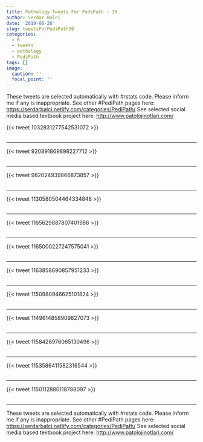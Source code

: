 ```yaml
---
title: Pathology Tweets For PediPath - 39
author: Serdar Balci
date: '2019-08-26'
slug: tweetsForPediPath39
categories:
  - R
  - tweets
  - pathology
  - PediPath
tags: []
image:
  caption: ''
  focal_point: ''
---
```



These tweets are selected automatically with #rstats code. Please inform me if any is inappropriate.
See other #PediPath pages here: https://serdarbalci.netlify.com/categories/PediPath/ 
See selected social media based textbook project here: http://www.patolojinotlari.com/

{{< tweet 1032831277542531072 >}}
<br>
<br>
<hr>
{{< tweet 920891869898227712 >}}
<br>
<br>
<hr>
{{< tweet 982024939866873857 >}}
<br>
<br>
<hr>
{{< tweet 1130580504464334848 >}}
<br>
<br>
<hr>
{{< tweet 1165629887807401986 >}}
<br>
<br>
<hr>
{{< tweet 1165000227247575041 >}}
<br>
<br>
<hr>
{{< tweet 1163858690857951233 >}}
<br>
<br>
<hr>
{{< tweet 1150980946625101824 >}}
<br>
<br>
<hr>
{{< tweet 1149614858909827073 >}}
<br>
<br>
<hr>
{{< tweet 1158426976065130496 >}}
<br>
<br>
<hr>
{{< tweet 1153586411582316544 >}}
<br>
<br>
<hr>
{{< tweet 1150112880118788097 >}}
<br>
<br>
<hr>


These tweets are selected automatically with #rstats code. Please inform me if any is inappropriate.
See other #PediPath pages here: https://serdarbalci.netlify.com/categories/PediPath/ 
See selected social media based textbook project here: http://www.patolojinotlari.com/
